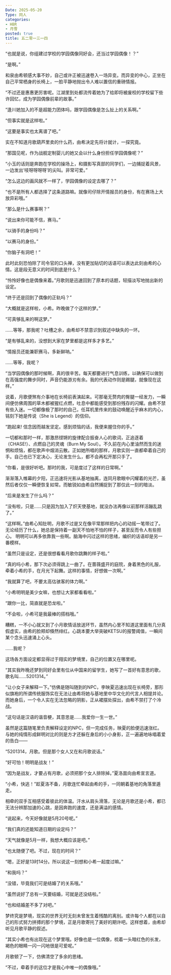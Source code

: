 ```yaml
---
Date: 2025-05-20
Type: 同人
categories:
- HBR
- 月雪
posted: true
title: 五二零一三一四
---
```


“也就是说，你组建过学校的学园偶像同好会，还当过学园偶像！？”

“是啊。”

和泉由希顿感大事不妙，自己或许正被迅速卷入一场异变。而异变的中心，正坐在自己平常栖身的长椅上，一脸平静地抛出令人难以置信的重磅情报。

“不过还是惠惠更厉害呢。江湖里到处都流传着她为了给即将被废校的学校留下些许回忆，成为学园偶像前辈的故事。”

“逢川她加入的不是超能力团体吗，跟学园偶像是怎么扯上的关系啊。”

“但事实就是这样啦。”

“这要是事实也太离谱了吧。”

实在不知道月歌葫芦里卖的什么药，由希决定先将计就计，一探究竟。

“那国见呢，作为战舰定制婴儿的她又会以什么身份担任学园偶像呢？”

“小玉的话则是奔跑在学校的操场上，和摄影写真部的同学们，一边捕捉着风景，一边发出‘吱呀呀呀呀’的尖叫。非常可爱。”

“怎么这边的画风就不一样了，学园偶像的设定去哪了？”

“也不是所有人都选择了这条道路嘛。就像司仔除开情报员的身份，有在赛场上大放异彩哦。”

“那么是什么赛事啊？”

“说出来你可能不信，赛马。”

“以骑手的身份吗？”

“以赛马的身份。”

“你脑子有洞吧！”

此时此刻恐怕除了司令官的口头禅，没有更加贴切的话语可以表达此刻由希的心情。这是段无意义的时间到底是什么？

“怜怜好像也是偶像来着。”月歌则是迅速回到了原本的话题，轻描淡写地抛出新的设定。

“终于还是回到了偶像的正轨吗？”

“大概就是这样啦，小希。昨晚做了个这样的梦。”

“可真够乱来的啊这梦。”

……等等，那我呢？吐槽之余，由希却不禁意识到叙述中缺失的一环。

“是有够乱来的，没想到大家在梦里都是这样多才多艺。”

“情报员还能兼职赛马，多新鲜呐。”

……等等，我呢？

“当学园偶像的那时候啊，真的很辛苦。每天都要进行气息训练，以确保可以做到在高强度的舞步同时，声音仍能游刃有余。我的代表动作则是踢腿，就像现在这样。”

说着，月歌便煞有介事地在长椅前表演起来。可那毫无赘肉的臀腿一经发力，一瞬间便仿佛周围的草木都被猩红点燃，吐息中都能感受到那份残存的闪耀。由希不禁有些入迷。一切都像极了那时的自己，任耳机里传来的鼓动唤醒近乎麻木的内心，铭刻下她是传说（She is Legend）的信仰。

“跑起来! 信念因而越发坚定。感到烦恼的话，我便来握住你的手。”

一切都和那时一样，那激昂铿锵的旋律配合振奋人心的歌词，正追逐着（CHASE!）、点燃自己的灵魂（Burn My Soul）。不久前在内心里油然而生的迷惘和烦恼，都在歌声中烟消云散。正如她所唱的那样，月歌实则一直都牵着自己的手。自己也已下定决心，无论发生什么，都不会再松开那只手了。

“你看，是很好听吧。那时的我，可是度过了这样的日常啊。”

渐渐落入帷幕的夕阳，正迅速将光影从基地抽离，连同月歌眼中闪耀着的光芒，虽然后者仅仅一瞬便恢复如常。而敏锐如由希自然捕捉到了那仅此一刻的暗淡。

“后来是发生了什么吗？”

“没有啦，只是……只是因为加入了炽天使基地，就没办法再像以前那样活蹦乱跳了。”

“这样啊。”由希心知肚明，月歌不过是又在像平常那样把内心的动摇一笔带过了。无论经历了什么，她总是保持着一副天不怕地不怕的样子，甚至反而令人有些担心。 明明可以再多依靠我一些啊。脑海中闪过这样的思绪，编织的话语却是另一番模样。

“虽然只是设定，还是很想看看月歌你跳舞的样子啦。”

“真的吗小希，那下次必须得跳上一曲了。在蔷薇盛开的庭院，身着黑色的礼服，牵着小希的手，在月光下起舞。这样的事情，好想做一次啊。”

“我就算了吧，不要太高估骇客的体力啊。”

“小希明明是美少女嘛，也想让大家都看看啦。”

“跟你一比，简直就是恐龙啦。”

“不会啦，小希可是我最棒的搭档哦。”

糟糕，一不小心就又到了小月歌情话放送环节，虽然内心里不知道这里面有几分真假虚实，由希的脸颊却倏然绯红。心跳本要大举突破KETSU的报警阈值，一瞬间某个念头迅速涌上心头。

……我呢？

这场各方面设定都显得过于翔实的梦境里，自己的位置又在哪里呢。

“其实我昨晚还梦到同好会里有位从中国来的留学生，她写了一首好有意思的歌，歌名叫……5201314。”

“让小女子来解释一下。”仿佛是随叫随到的NPC，李映夏迅速出现在长椅旁，那形似旗袍的所谓传统服饰实在无法让由希将她与基地里中华文化的代言人相提并论。而她身后，一个令人实在无法忽略的阴影，正从裙摆处探出，由希不禁打了个冷战。

“这句话是汉语的谐音梗，其意思是……我爱你一生一世。”

虽然是这篇随笔里负责解释设定的NPC，但一完成任务，映夏的脸便迅速涨红。与她的纯情形成鲜明对比的则是方才还躲在身后的小小身影，正一遍遍地咏唱着爱的告白——

“5201314，月歌。但是那个女人又在和月歌说话。”

“好可怕！明明是战友！”

“因为是战友，才要占有月歌，必须把那个女人排除掉。”夏洛面向由希宣言道。

“小希，快逃！”趁夏洛不备，月歌连忙牵起由希的手，一同朝着基地的角落里遁走。

相牵的双手互相感受着彼此的体温。汗水从肩头滑落，无论是月歌还是小希，都已无法分辨那加速的心跳，是因奔跑的速度，还是满溢的感情。

“说起来，今天好像就是5月20号呢。”

“我们真的还能知道日期的设定吗？”

“天气就像是5月一样，我想大概应该是吧。”

“也太随便了吧。不过，现在的时间？”

“嗯，正好是13时14分。所以说这一刻想和小希一起度过嘛。”

“和我吗？”

“没错，毕竟我们可是结婚了的关系哦。”

“虽然说好了总有一天要结婚，可就是还没结啦。”

“也和结婚差不多了对吧。”

梦终究是梦境，现实的世界无时无刻未曾发生着残酷的离别。或许每个人都在以自己的形式努力拼搏的那个梦境，正是月歌寄托了美好的期许吧。这样想着，由希却听见月歌平静的叙述。

“其实小希也有出现在这个梦里哦。好像也是一位偶像，梳着一头暗红色的长发，褐色的眼睛一闪一闪地很是可爱呢。”

月歌顿了一下，仿佛清空了多余的思绪。

“不过，牵着手的这位才是我心中唯一的偶像哦。”